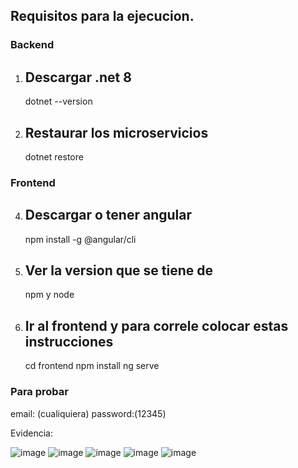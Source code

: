 ## Requisitos para la ejecucion.
### Backend
1. ## Descargar .net 8
   dotnet --version
2. ## Restaurar los microservicios
   dotnet restore
### Frontend
4. ## Descargar o tener angular
   npm install -g @angular/cli
5. ## Ver la version que se tiene de
   npm y node
9. ## Ir al frontend y para correle colocar estas instrucciones
    cd frontend
    npm install
    ng serve
### Para probar
email: (cualiquiera)
password:(12345)

Evidencia:

![image](https://github.com/user-attachments/assets/0ed63f6d-131d-4f16-90e1-c60a25f51c96)
![image](https://github.com/user-attachments/assets/6ef71f90-332d-4412-bf62-6e42ef96eb55)
![image](https://github.com/user-attachments/assets/67a39ff7-9181-4126-9357-1419ad7bea4d)
![image](https://github.com/user-attachments/assets/af1a36b1-c53f-4ef7-a67f-6c0badbdaa07)
![image](https://github.com/user-attachments/assets/3971c652-8b1e-4600-9ae6-1de4a0b3821a)








